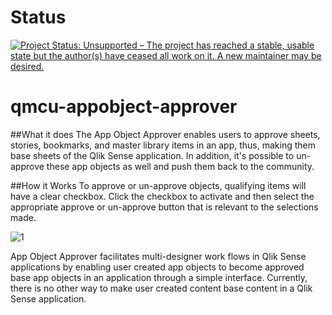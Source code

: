 # Status
[![Project Status: Unsupported – The project has reached a stable, usable state but the author(s) have ceased all work on it. A new maintainer may be desired.](https://www.repostatus.org/badges/latest/unsupported.svg)](https://www.repostatus.org/#unsupported)

# qmcu-appobject-approver

##What it does
The App Object Approver enables users to approve sheets, stories, bookmarks, and master library items in an app, thus, making them base sheets of the Qlik Sense application. In addition, it's possible to un-approve these app objects as well and push them back to the community.

##How it Works
To approve or un-approve objects, qualifying items will have a clear checkbox. Click the checkbox to activate and then select the appropriate approve or un-approve button that is relevant to the selections made.

![1](https://s3.amazonaws.com/eapowertools/qmcutilities/appobjectapprover1.png)

App Object Approver facilitates multi-designer work flows in Qlik Sense applications by enabling user created app objects to become approved base app objects in an application through a simple interface.  Currently, there is no other way to make user created content base content in a Qlik Sense application.
